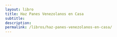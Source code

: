 ```yaml
---
layout: libro
title: Haz Panes Venezolanos en Casa
subtitle: 
description: 
permalink: /libros/haz-panes-venezolanos-en-casa/
---
```


